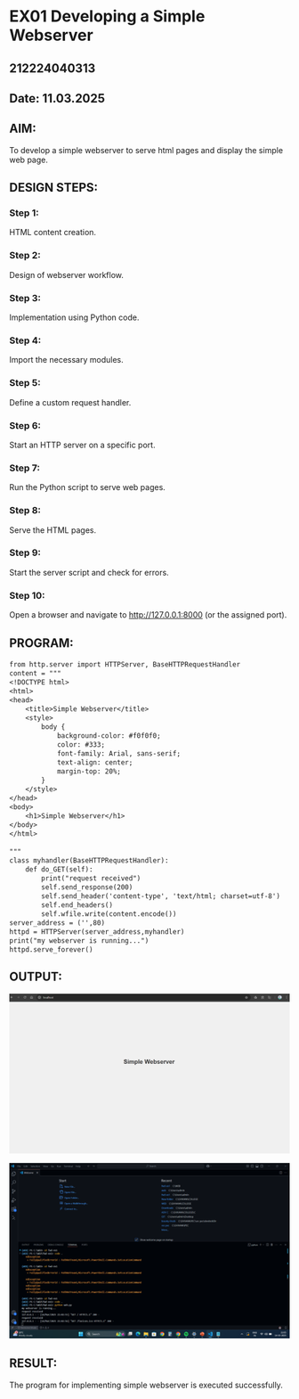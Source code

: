 # EX01 Developing a Simple Webserver
## 212224040313
## Date: 11.03.2025

## AIM:
To develop a simple webserver to serve html pages and display the simple web page.

## DESIGN STEPS:
### Step 1: 
HTML content creation.

### Step 2:
Design of webserver workflow.

### Step 3:
Implementation using Python code.

### Step 4:
Import the necessary modules.

### Step 5:
Define a custom request handler.

### Step 6:
Start an HTTP server on a specific port.

### Step 7:
Run the Python script to serve web pages.

### Step 8:
Serve the HTML pages.

### Step 9:
Start the server script and check for errors.

### Step 10:
Open a browser and navigate to http://127.0.0.1:8000 (or the assigned port).

## PROGRAM:
```
from http.server import HTTPServer, BaseHTTPRequestHandler
content = """
<!DOCTYPE html>
<html>
<head>
    <title>Simple Webserver</title>
    <style>
        body {
            background-color: #f0f0f0;
            color: #333;
            font-family: Arial, sans-serif;
            text-align: center;
            margin-top: 20%;
        }
    </style>
</head>
<body>
    <h1>Simple Webserver</h1>
</body>
</html>

"""
class myhandler(BaseHTTPRequestHandler):
    def do_GET(self):
        print("request received")
        self.send_response(200)
        self.send_header('content-type', 'text/html; charset=utf-8')
        self.end_headers()
        self.wfile.write(content.encode())
server_address = ('',80)
httpd = HTTPServer(server_address,myhandler)
print("my webserver is running...")
httpd.serve_forever()
```


## OUTPUT:

![alt text](<Screenshot 2025-03-14 210402.png>)



![alt text](<Screenshot 2025-03-14 210534.png>)


## RESULT:
The program for implementing simple webserver is executed successfully.

